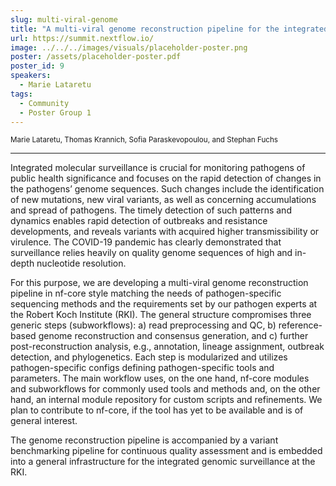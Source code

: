 ```yaml
---
slug: multi-viral-genome
title: "A multi-viral genome reconstruction pipeline for the integrated molecular surveillance at the RKI"
url: https://summit.nextflow.io/
image: ../../../images/visuals/placeholder-poster.png
poster: /assets/placeholder-poster.pdf
poster_id: 9
speakers:
  - Marie Lataretu
tags:
  - Community
  - Poster Group 1
---
```


<div className="mb-8">
  <small className="typo-small">
    Marie	Lataretu, Thomas Krannich, Sofia Paraskevopoulou, and Stephan Fuchs
  </small>
</div>

<hr className="border-t border-gray-50 mb-4 opacity-20" />

Integrated molecular surveillance is crucial for monitoring pathogens of public health significance and focuses on the rapid detection of changes in the pathogens’ genome sequences. Such changes include the identification of new mutations, new viral variants, as well as concerning accumulations and spread of pathogens. The timely detection of such patterns and dynamics enables rapid detection of outbreaks and resistance developments, and reveals variants with acquired higher transmissibility or virulence. The COVID-19 pandemic has clearly demonstrated that surveillance relies heavily on quality genome sequences of high and in-depth nucleotide resolution.

For this purpose, we are developing a multi-viral genome reconstruction pipeline in nf-core style matching the needs of pathogen-specific sequencing methods and the requirements set by our pathogen experts at the Robert Koch Institute (RKI). The general structure compromises three generic steps (subworkflows): a) read preprocessing and QC, b) reference-based genome reconstruction and consensus generation, and c) further post-reconstruction analysis, e.g., annotation, lineage assignment, outbreak detection, and phylogenetics. Each step is modularized and utilizes pathogen-specific configs defining pathogen-specific tools and parameters. The main workflow uses, on the one hand, nf-core modules and subworkflows for commonly used tools and methods and, on the other hand, an internal module repository for custom scripts and refinements. We plan to contribute to nf-core, if the tool has yet to be available and is of general interest.

The genome reconstruction pipeline is accompanied by a variant benchmarking pipeline for continuous quality assessment and is embedded into a general infrastructure for the integrated genomic surveillance at the RKI.
